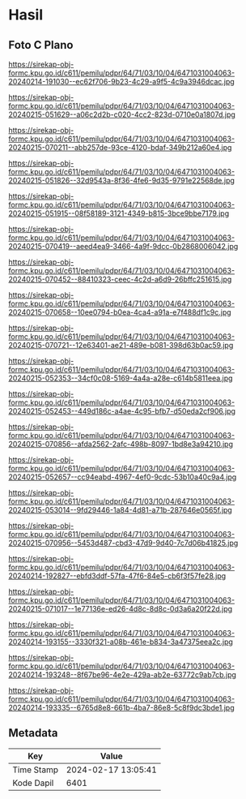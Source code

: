 # Hasil

## Foto C Plano

https://sirekap-obj-formc.kpu.go.id/c611/pemilu/pdpr/64/71/03/10/04/6471031004063-20240214-191030--ec62f706-9b23-4c29-a9f5-4c9a3946dcac.jpg

https://sirekap-obj-formc.kpu.go.id/c611/pemilu/pdpr/64/71/03/10/04/6471031004063-20240215-051629--a06c2d2b-c020-4cc2-823d-0710e0a1807d.jpg

https://sirekap-obj-formc.kpu.go.id/c611/pemilu/pdpr/64/71/03/10/04/6471031004063-20240215-070211--abb257de-93ce-4120-bdaf-349b212a60e4.jpg

https://sirekap-obj-formc.kpu.go.id/c611/pemilu/pdpr/64/71/03/10/04/6471031004063-20240215-051826--32d9543a-8f36-4fe6-9d35-9791e22568de.jpg

https://sirekap-obj-formc.kpu.go.id/c611/pemilu/pdpr/64/71/03/10/04/6471031004063-20240215-051915--08f58189-3121-4349-b815-3bce9bbe7179.jpg

https://sirekap-obj-formc.kpu.go.id/c611/pemilu/pdpr/64/71/03/10/04/6471031004063-20240215-070419--aeed4ea9-3466-4a9f-9dcc-0b2868006042.jpg

https://sirekap-obj-formc.kpu.go.id/c611/pemilu/pdpr/64/71/03/10/04/6471031004063-20240215-070452--88410323-ceec-4c2d-a6d9-26bffc251615.jpg

https://sirekap-obj-formc.kpu.go.id/c611/pemilu/pdpr/64/71/03/10/04/6471031004063-20240215-070658--10ee0794-b0ea-4ca4-a91a-e7f488df1c9c.jpg

https://sirekap-obj-formc.kpu.go.id/c611/pemilu/pdpr/64/71/03/10/04/6471031004063-20240215-070721--12e63401-ae21-489e-b081-398d63b0ac59.jpg

https://sirekap-obj-formc.kpu.go.id/c611/pemilu/pdpr/64/71/03/10/04/6471031004063-20240215-052353--34cf0c08-5169-4a4a-a28e-c614b5811eea.jpg

https://sirekap-obj-formc.kpu.go.id/c611/pemilu/pdpr/64/71/03/10/04/6471031004063-20240215-052453--449d186c-a4ae-4c95-bfb7-d50eda2cf906.jpg

https://sirekap-obj-formc.kpu.go.id/c611/pemilu/pdpr/64/71/03/10/04/6471031004063-20240215-070856--afda2562-2afc-498b-8097-1bd8e3a94210.jpg

https://sirekap-obj-formc.kpu.go.id/c611/pemilu/pdpr/64/71/03/10/04/6471031004063-20240215-052657--cc94eabd-4967-4ef0-9cdc-53b10a40c9a4.jpg

https://sirekap-obj-formc.kpu.go.id/c611/pemilu/pdpr/64/71/03/10/04/6471031004063-20240215-053014--9fd29446-1a84-4d81-a71b-287646e0565f.jpg

https://sirekap-obj-formc.kpu.go.id/c611/pemilu/pdpr/64/71/03/10/04/6471031004063-20240215-070956--5453d487-cbd3-47d9-9d40-7c7d06b41825.jpg

https://sirekap-obj-formc.kpu.go.id/c611/pemilu/pdpr/64/71/03/10/04/6471031004063-20240214-192827--ebfd3ddf-57fa-47f6-84e5-cb6f3f57fe28.jpg

https://sirekap-obj-formc.kpu.go.id/c611/pemilu/pdpr/64/71/03/10/04/6471031004063-20240215-071017--1e77136e-ed26-4d8c-8d8c-0d3a6a20f22d.jpg

https://sirekap-obj-formc.kpu.go.id/c611/pemilu/pdpr/64/71/03/10/04/6471031004063-20240214-193155--3330f321-a08b-461e-b834-3a47375eea2c.jpg

https://sirekap-obj-formc.kpu.go.id/c611/pemilu/pdpr/64/71/03/10/04/6471031004063-20240214-193248--8f67be96-4e2e-429a-ab2e-63772c9ab7cb.jpg

https://sirekap-obj-formc.kpu.go.id/c611/pemilu/pdpr/64/71/03/10/04/6471031004063-20240214-193335--6765d8e8-661b-4ba7-86e8-5c8f9dc3bde1.jpg


## Metadata

| Key        | Value               |
| ---------- | ------------------- |
| Time Stamp | 2024-02-17 13:05:41 |
| Kode Dapil | 6401                |



